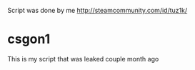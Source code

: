 Script was done by  me http://steamcommunity.com/id/tuz1k/
# csgon1
This is my script that was leaked couple month ago
